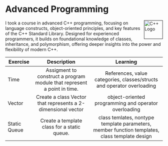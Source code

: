 # Advanced Programming 
<a href=""><img src="https://cdn-icons-png.flaticon.com/512/6132/6132222.png" alt="C++ Logo" style="float: right; width: 60px; "></a>


I took a course in advanced C++ programming, focusing on language constructs, object-oriented principles, and key features of the C++ Standard Library. Designed for experienced programmers, it builds on foundational knowledge of classes, inheritance, and polymorphism, offering deeper insights into the power and flexibility of modern C++.

| Exercise   |      Description      | Learning |
|----------|:-------------:|:-------: |
| Time |  Assigment to construct a program module that represent a point in time.  | References, value categories, classes/structs and operator overloading |
| Vector | Create a class Vector that represents a 2-dimensional vector     | object-oriented programming and operator overloading | 
| Static Queue | Create a template class for a static queue.    | class temlates, nontype template parameters, member function templates, class template design | 
